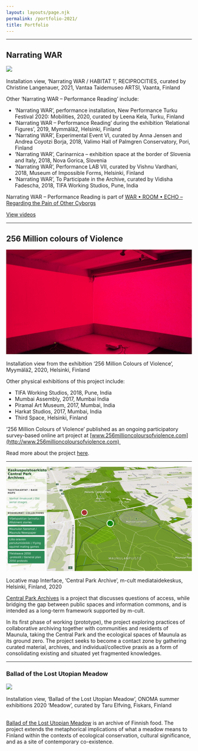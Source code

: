 ```yaml
---
layout: layouts/page.njk
permalink: /portfolio-2021/
title: Portfolio
---
```



___

## Narrating WAR

![](/static/img/_63a7776.jpg)

Installation view, ‘Narrating WAR / HABITAT 1’, RECIPROCITIES, curated by Christine Langenauer, 2021, Vantaa Taidemuseo ARTSI, Vaanta, Finland

Other ‘Narrating WAR – Performance Reading’ include:

* ‘Narrating WAR’, performance installation, New Performance Turku Festival 2020: Mobilities, 2020, curated by Leena Kela, Turku, Finland
* ‘Narrating WAR – Performance Reading’ during the exhibition ‘Relational Figures’, 2019, Mymmälä2, Helsinki, Finland
* ‘Narrating WAR’, Experimental Event VI, curated by Anna Jensen and Andrea Coyotzi Borja, 2018, Valimo Hall of Palmgren Conservatory, Pori, Finland
* ‘Narrating WAR’, Carinarnica – exhibition space at the border of Slovenia and Italy, 2018, Nova Gorica, Slovenia
* ‘Narrating WAR’, Performance LAB VII, curated by Vishnu Vardhani, 2018, Museum of Impossible Forms, Helsinki, Finland
* ‘Narrating WAR’, To Participate in the Archive, curated by Vidisha Fadescha, 2018, TIFA Working Studios, Pune, India

Narrating WAR – Performance Reading is part of [WAR • ROOM • ECHO – Regarding the Pain of Other Cyborgs](https://aliakbarmehta.com/content/war-room-echo-regarding-the-pain-of-other-cyborgs#war-room-echo-regarding-the-pain-of-other-cyborgs)

[View videos](https://aliakbarmehta.com/content/war-room-echo-regarding-the-pain-of-other-cyborgs#narrating-war-museum-of-impossible-forms-helsinki)



___

## 256 Million colours of Violence

![](/static/img/ali-akbar-mehta_installation-view-is-there-a-room-with-just-a-colour-myymala2-helsinki-2020.jpg)

Installation view from the exhibition ‘256 Million Colours of Violence’, Myymälä2, 2020, Helsinki, Finland



Other physical exhibitions of this project include:

* TIFA Working Studios, 2018, Pune, India
* Mumbai Assembly, 2017, Mumbai India
* Piramal Art Museum, 2017, Mumbai, India
* Harkat Studios, 2017, Mumbai, India
* Third Space, Helsinki, Finland



‘256 Million Colours of Violence’ published as an ongoing participatory survey-based online art project at [www.256millioncoloursofviolence.com](http://www.256millioncoloursofviolence.com) 

Read more about the project [here](https://aliakbarmehta.com/content/256-million-colours-of-violence).

___



![](/static/img/keskuspuistoarkistot-pilotti-kayttoliittyma.png)

Locative map Interface, ‘Central Park Archive’, m-cult mediataidekeskus, Helsinki, Finland, 2020



[Central Park Archives](https://aliakbarmehta.com/content/central-park-archives#central-park-archives) is a project that discusses questions of access, while bridging the gap between public spaces and information commons, and is intended as a long-term framework supported by m-cult.

In its first phase of working (prototype), the project exploring practices of collaborative archiving together with communities and residents of Maunula, taking the Central Park and the ecological spaces of Maunula as its ground zero. The project seeks to become a contact zone by gathering curated material, archives, and individual/collective praxis as a form of consolidating existing and situated yet fragmented knowledges.

___

### Ballad of the Lost Utopian Meadow

![](/static/img/central-park-archive-meadow-panorama-2020.jpg)

Installation view, ‘Ballad of the Lost Utopian Meadow’, ONOMA summer exhibitions 2020 ‘Meadow’, curated by Taru Elfving, Fiskars, Finland

\
[Ballad of the Lost Utopian Meadow](https://www.thelostutopianmeadow.com/) is an archive of Finnish food. The project extends the metaphorical implications of what a meadow means to Finland within the contexts of ecological conservation, cultural significance, and as a site of contemporary co-existence.
